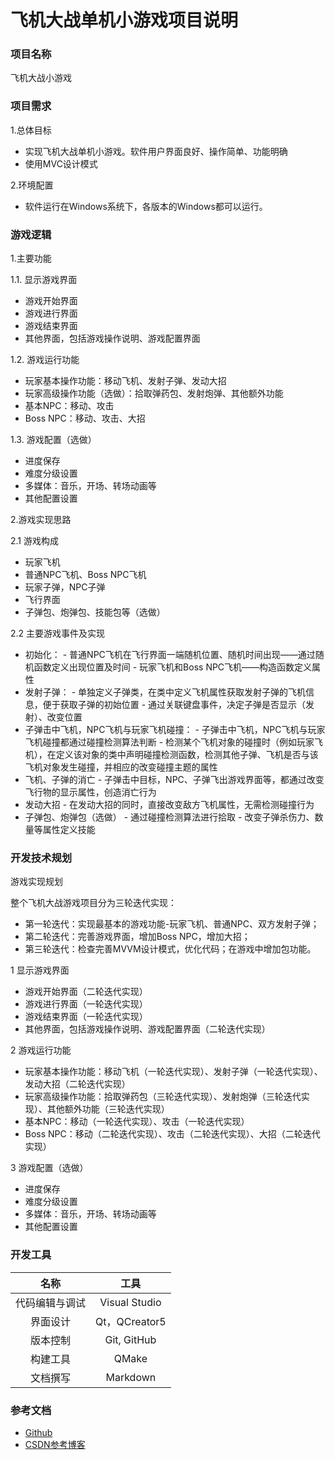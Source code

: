 # 飞机大战单机小游戏项目说明
### 项目名称
飞机大战小游戏

### 项目需求
1.总体目标
- 实现飞机大战单机小游戏。软件用户界面良好、操作简单、功能明确
- 使用MVC设计模式

2.环境配置
- 软件运行在Windows系统下，各版本的Windows都可以运行。
### 游戏逻辑
1.主要功能

1.1. 显示游戏界面

- 游戏开始界面
- 游戏进行界面
- 游戏结束界面
- 其他界面，包括游戏操作说明、游戏配置界面

1.2. 游戏运行功能

- 玩家基本操作功能：移动飞机、发射子弹、发动大招
- 玩家高级操作功能（选做）：拾取弹药包、发射炮弹、其他额外功能
- 基本NPC：移动、攻击
- Boss NPC：移动、攻击、大招

1.3. 游戏配置（选做）

- 进度保存
- 难度分级设置
- 多媒体：音乐，开场、转场动画等
- 其他配置设置

2.游戏实现思路

2.1 游戏构成

- 玩家飞机
- 普通NPC飞机、Boss NPC飞机
- 玩家子弹，NPC子弹
- 飞行界面
- 子弹包、炮弹包、技能包等（选做）

2.2 主要游戏事件及实现

- 初始化：
        - 普通NPC飞机在飞行界面一端随机位置、随机时间出现——通过随机函数定义出现位置及时间
        - 玩家飞机和Boss NPC飞机——构造函数定义属性
- 发射子弹：
        - 单独定义子弹类，在类中定义飞机属性获取发射子弹的飞机信息，便于获取子弹的初始位置
        - 通过关联键盘事件，决定子弹是否显示（发射）、改变位置
- 子弹击中飞机，NPC飞机与玩家飞机碰撞：
        - 子弹击中飞机，NPC飞机与玩家飞机碰撞都通过碰撞检测算法判断
        - 检测某个飞机对象的碰撞时（例如玩家飞机），在定义该对象的类中声明碰撞检测函数，检测其他子弹、飞机是否与该飞机对象发生碰撞，并相应的改变碰撞主题的属性
- 飞机、子弹的消亡
        - 子弹击中目标，NPC、子弹飞出游戏界面等，都通过改变飞行物的显示属性，创造消亡行为
- 发动大招
        - 在发动大招的同时，直接改变敌方飞机属性，无需检测碰撞行为
- 子弹包、炮弹包（选做）
        - 通过碰撞检测算法进行拾取
        - 改变子弹杀伤力、数量等属性定义技能

### 开发技术规划
游戏实现规划

整个飞机大战游戏项目分为三轮迭代实现：

- 第一轮迭代：实现最基本的游戏功能-玩家飞机、普通NPC、双方发射子弹；
- 第二轮迭代：完善游戏界面，增加Boss NPC，增加大招；
- 第三轮迭代：检查完善MVVM设计模式，优化代码；在游戏中增加包功能。

1 显示游戏界面

- 游戏开始界面（二轮迭代实现）
- 游戏进行界面（一轮迭代实现）
- 游戏结束界面（一轮迭代实现）
- 其他界面，包括游戏操作说明、游戏配置界面（二轮迭代实现）

2 游戏运行功能

- 玩家基本操作功能：移动飞机（一轮迭代实现）、发射子弹（一轮迭代实现）、发动大招（二轮迭代实现）
- 玩家高级操作功能：拾取弹药包（三轮迭代实现）、发射炮弹（三轮迭代实现）、其他额外功能（三轮迭代实现）
- 基本NPC：移动（一轮迭代实现）、攻击（一轮迭代实现）
- Boss NPC：移动（二轮迭代实现）、攻击（二轮迭代实现）、大招（二轮迭代实现）

3 游戏配置（选做）

- 进度保存
- 难度分级设置
- 多媒体：音乐，开场、转场动画等
- 其他配置设置

### 开发工具


|      名称     |         工具          |
|:-------------:|:--------------------:|
|代码编辑与调试|Visual Studio|
|界面设计|Qt，QCreator5|
|    版本控制    |     Git, GitHub      |
|    构建工具    |    QMake      |
|文档撰写|Markdown|

### 参考文档
- [Github](https://github.com/wrhlearner/2020-aircraft-war)
- [CSDN参考博客](https://blog.csdn.net/hao_zong_yin/article/details/74540652?utm_medium=distribute.pc_relevant.none-task-blog-BlogCommendFromMachineLearnPai2-4.nonecase&depth_1-utm_source=distribute.pc_relevant.none-task-blog-BlogCommendFromMachineLearnPai2-4.nonecase)
